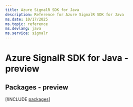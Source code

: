 ```yaml
---
title: Azure SignalR SDK for Java
description: Reference for Azure SignalR SDK for Java
ms.date: 10/17/2025
ms.topic: reference
ms.devlang: java
ms.service: signalr
---
```

# Azure SignalR SDK for Java - preview
## Packages - preview
[!INCLUDE [packages](signalr-index.md)]